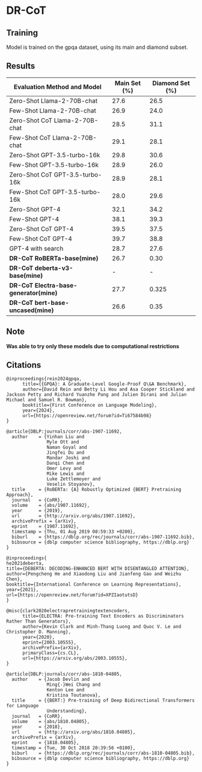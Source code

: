 # DR-CoT



## Training

Model is trained on the gpqa dataset, using its main and diamond subset.

## Results 

| Evaluation Method and Model               | Main Set (%) | Diamond Set (%) |
|-------------------------------------------|--------------|-----------------|
| Zero-Shot Llama-2-70B-chat                | 27.6         | 26.5            |
| Few-Shot Llama-2-70B-chat                 | 26.9         | 24.0            |
| Zero-Shot CoT Llama-2-70B-chat            | 28.5         | 31.1            |
| Few-Shot CoT Llama-2-70B-chat             | 29.1         | 28.1            |
| Zero-Shot GPT-3.5-turbo-16k               | 29.8         | 30.6            |
| Few-Shot GPT-3.5-turbo-16k                | 28.9         | 26.0            |
| Zero-Shot CoT GPT-3.5-turbo-16k           | 28.9         | 28.1            |
| Few-Shot CoT GPT-3.5-turbo-16k            | 28.0         | 29.6            |
| Zero-Shot GPT-4                           | 32.1         | 34.2            |
| Few-Shot GPT-4                            | 38.1         | 39.3            |
| Zero-Shot CoT GPT-4                       | 39.5         | 37.5            |
| Few-Shot CoT GPT-4                        | 39.7         | 38.8            |
| GPT-4 with search                         | 28.7         | 27.6            |
| **DR-CoT RoBERTa-base(mine)**             | 26.7         | 0.30            | 
| **DR-CoT deberta-v3-base(mine)**          | -            | -               |
| **DR-CoT Electra-base-generator(mine)**   | 27.7         | 0.325           |
| **DR-CoT bert-base-uncased(mine)**        | 26.6         | 0.35            |

## Note
**Was able to try only these models due to computational restrictions**

## Citations
```
@inproceedings{rein2024gpqa,
      title={{GPQA}: A Graduate-Level Google-Proof Q\&A Benchmark},
      author={David Rein and Betty Li Hou and Asa Cooper Stickland and Jackson Petty and Richard Yuanzhe Pang and Julien Dirani and Julian Michael and Samuel R. Bowman},
      booktitle={First Conference on Language Modeling},
      year={2024},
      url={https://openreview.net/forum?id=Ti67584b98}
}
```
```
@article{DBLP:journals/corr/abs-1907-11692,
  author    = {Yinhan Liu and
               Myle Ott and
               Naman Goyal and
               Jingfei Du and
               Mandar Joshi and
               Danqi Chen and
               Omer Levy and
               Mike Lewis and
               Luke Zettlemoyer and
               Veselin Stoyanov},
  title     = {RoBERTa: {A} Robustly Optimized {BERT} Pretraining Approach},
  journal   = {CoRR},
  volume    = {abs/1907.11692},
  year      = {2019},
  url       = {http://arxiv.org/abs/1907.11692},
  archivePrefix = {arXiv},
  eprint    = {1907.11692},
  timestamp = {Thu, 01 Aug 2019 08:59:33 +0200},
  biburl    = {https://dblp.org/rec/journals/corr/abs-1907-11692.bib},
  bibsource = {dblp computer science bibliography, https://dblp.org}
}
```
```
@inproceedings{
he2021deberta,
title={DEBERTA: DECODING-ENHANCED BERT WITH DISENTANGLED ATTENTION},
author={Pengcheng He and Xiaodong Liu and Jianfeng Gao and Weizhu Chen},
booktitle={International Conference on Learning Representations},
year={2021},
url={https://openreview.net/forum?id=XPZIaotutsD}
}
```

```
@misc{clark2020electrapretrainingtextencoders,
      title={ELECTRA: Pre-training Text Encoders as Discriminators Rather Than Generators}, 
      author={Kevin Clark and Minh-Thang Luong and Quoc V. Le and Christopher D. Manning},
      year={2020},
      eprint={2003.10555},
      archivePrefix={arXiv},
      primaryClass={cs.CL},
      url={https://arxiv.org/abs/2003.10555}, 
}
```
```
@article{DBLP:journals/corr/abs-1810-04805,
  author    = {Jacob Devlin and
               Ming{-}Wei Chang and
               Kenton Lee and
               Kristina Toutanova},
  title     = {{BERT:} Pre-training of Deep Bidirectional Transformers for Language
               Understanding},
  journal   = {CoRR},
  volume    = {abs/1810.04805},
  year      = {2018},
  url       = {http://arxiv.org/abs/1810.04805},
  archivePrefix = {arXiv},
  eprint    = {1810.04805},
  timestamp = {Tue, 30 Oct 2018 20:39:56 +0100},
  biburl    = {https://dblp.org/rec/journals/corr/abs-1810-04805.bib},
  bibsource = {dblp computer science bibliography, https://dblp.org}
}
```
